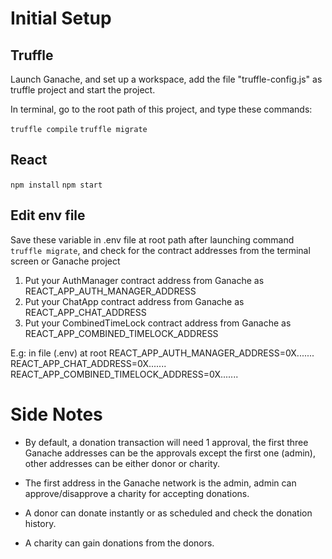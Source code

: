 # Initial Setup

## Truffle
Launch Ganache, and set up a workspace, add the file "truffle-config.js" as truffle project and start the project.

In terminal, go to the root path of this project, and type these commands:

<code>truffle compile</code>
<code>truffle migrate</code>

## React
<code>npm install</code>
<code>npm start</code>

## Edit env file
Save these variable in .env file at root path after launching command <code>truffle migrate</code>, and check for the contract addresses from the terminal screen or Ganache project

1. Put your AuthManager contract address from Ganache as REACT_APP_AUTH_MANAGER_ADDRESS
2. Put your ChatApp contract address from Ganache as REACT_APP_CHAT_ADDRESS
3. Put your CombinedTimeLock contract address from Ganache as REACT_APP_COMBINED_TIMELOCK_ADDRESS

E.g: in file (.env) at root
REACT_APP_AUTH_MANAGER_ADDRESS=0X.......
REACT_APP_CHAT_ADDRESS=0X.......
REACT_APP_COMBINED_TIMELOCK_ADDRESS=0X.......

# Side Notes
- By default, a donation transaction will need 1 approval, the first three Ganache addresses can be the approvals except the first one (admin), other addresses can be either donor or charity.

- The first address in the Ganache network is the admin, admin can approve/disapprove a charity for accepting donations.

- A donor can donate instantly or as scheduled and check the donation history.

- A charity can gain donations from the donors.
